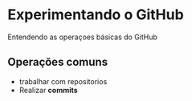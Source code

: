 # Experimentando o GitHub
 
 Entendendo as operaçoes básicas do GitHub

 ## Operações comuns

 - trabalhar com repositorios
 - Realizar **commits**

 <!--  -->
